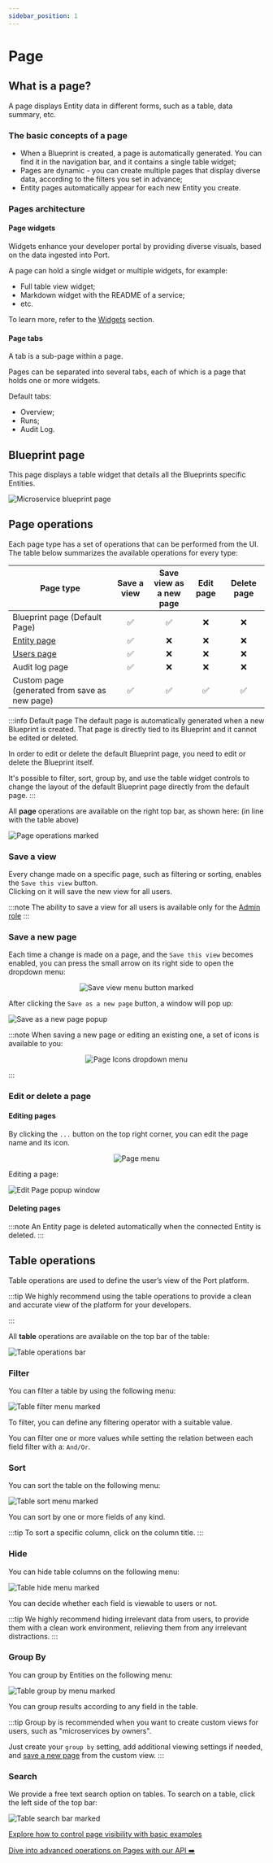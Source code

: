 ```yaml
---
sidebar_position: 1
---
```


# Page

## What is a page?

A page displays Entity data in different forms, such as a table, data summary, etc.

### The basic concepts of a page

- When a Blueprint is created, a page is automatically generated. You can find it in the navigation bar, and it contains a single table widget;
- Pages are dynamic - you can create multiple pages that display diverse data, according to the filters you set in advance;
- Entity pages automatically appear for each new Entity you create.

### Pages architecture

#### Page widgets

Widgets enhance your developer portal by providing diverse visuals, based on the data ingested into Port.

A page can hold a single widget or multiple widgets, for example:

- Full table view widget;
- Markdown widget with the README of a service;
- etc.

To learn more, refer to the [Widgets](../widgets/widgets.md) section.

#### Page tabs

A tab is a sub-page within a page.

Pages can be separated into several tabs, each of which is a page that holds one or more widgets.

Default tabs:

- Overview;
- Runs;
- Audit Log.

## Blueprint page

This page displays a table widget that details all the Blueprints specific Entities.

![Microservice blueprint page](../../../static/img/software-catalog/pages/MicroserviceBlueprintPage.png)

## Page operations

Each page type has a set of operations that can be performed from the UI.  
The table below summarizes the available operations for every type:

| Page type                                                                                                                                        | Save a view | Save view as<br /> a new page | Edit page | Delete page |
| ------------------------------------------------------------------------------------------------------------------------------------------------ | :---------: | :---------------------------: | :-------: | :---------: |
| Blueprint page (Default Page)                                                                                                                    |     ✅      |              ✅               |    ❌     |     ❌      |
| [Entity page](../../build-your-software-catalog/sync-data-to-catalog/understand-entities-structure/understand-entities-structure.md#entity-page) |     ✅      |              ❌               |    ❌     |     ❌      |
| [Users page](../../sso-rbac/rbac/rbac.md#users-tab)                                                                                              |     ✅      |              ❌               |    ❌     |     ❌      |
| Audit log page                                                                                                                                   |     ✅      |              ❌               |    ❌     |     ❌      |
| Custom page (generated from save as new page)                                                                                                    |     ✅      |              ✅               |    ✅     |     ✅      |

:::info Default page
The default page is automatically generated when a new Blueprint is created. That page is directly tied to its Blueprint and it cannot be edited or deleted.

In order to edit or delete the default Blueprint page, you need to edit or delete the Blueprint itself.

It's possible to filter, sort, group by, and use the table widget controls to change the layout of the default Blueprint page directly from the default page.
:::

All **page** operations are available on the right top bar, as shown here: (in line with the table above)

![Page operations marked](../../../static/img/software-catalog/pages/PageOperationsMarked.png)

### Save a view

Every change made on a specific page, such as filtering or sorting, enables the `Save this view` button.  
Clicking on it will save the new view for all users.

:::note
The ability to save a view for all users is available only for the [Admin role](../../sso-rbac/rbac/rbac.md#roles)
:::

### Save a new page

Each time a change is made on a page, and the `Save this view` becomes enabled, you can press the small arrow on its right side to open the dropdown menu:

<center>

![Save view menu button marked](../../../static/img/software-catalog/pages/SaveViewDropMenuButton.png)

</center>

After clicking the `Save as a new page` button, a window will pop up:

![Save as a new page popup](../../../static/img/software-catalog/pages/SaveAPageForm.png)

:::note
When saving a new page or editing an existing one, a set of icons is available to you:

<center>

![Page Icons dropdown menu](../../../static/img/software-catalog/pages/PageIcons.png)

</center>
:::

### Edit or delete a page

#### Editing pages

By clicking the `...` button on the top right corner, you can edit the page name and its icon.

<center>

![Page menu](../../../static/img/software-catalog/pages/PageMenu.png)

</center>

Editing a page:

![Edit Page popup window](../../../static/img/software-catalog/pages/EditPageForm.png)

#### Deleting pages

:::note
An Entity page is deleted automatically when the connected Entity is deleted.
:::

## Table operations

Table operations are used to define the user’s view of the Port platform.

:::tip
We highly recommend using the table operations to provide a clean and accurate view of the platform for your developers.

:::

All **table** operations are available on the top bar of the table:

![Table operations bar](../../../static/img/software-catalog/pages/TableOperationsBar.png)

### Filter

You can filter a table by using the following menu:

![Table filter menu marked](../../../static/img/software-catalog/pages/TableFilterMenu.png)

To filter, you can define any filtering operator with a suitable value.

You can filter one or more values while setting the relation between each field filter with a: `And/Or`.

### Sort

You can sort the table on the following menu:

![Table sort menu marked](../../../static/img/software-catalog/pages/TableSortMenu.png)

You can sort by one or more fields of any kind.

:::tip
To sort a specific column, click on the column title.
:::

### Hide

You can hide table columns on the following menu:

![Table hide menu marked](../../../static/img/software-catalog/pages/TableHideMenu.png)

You can decide whether each field is viewable to users or not.

:::tip
We highly recommend hiding irrelevant data from users, to provide them with a clean work environment, relieving them from any irrelevant distractions.
:::

### Group By

You can group by Entities on the following menu:

![Table group by menu marked](../../../static/img/software-catalog/pages/TableGroupByMenu.png)

You can group results according to any field in the table.

:::tip
Group by is recommended when you want to create custom views for users, such as "microservices by owners".

Just create your `group by` setting, add additional viewing settings if needed, and [save a new page](#saving-new-pages) from the custom view.
:::

### Search

We provide a free text search option on tables. To search on a table, click the left side of the top bar:

![Table search bar marked](../../../static/img/software-catalog/pages/TableSearchBar.png)

[Explore how to control page visibility with basic examples](./tutorial.md)

[Dive into advanced operations on Pages with our API ➡️ ](../../api-reference.md)
